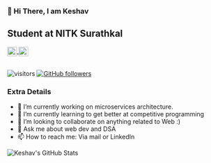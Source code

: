 ### 👋 Hi There, I am Keshav
## Student at NITK Surathkal

<a href="https://www.linkedin.com/in/keshavsingh200100/">
  <img align="center" alt="Keshav's LinkedIn" width="22px" src="https://cdn.jsdelivr.net/npm/simple-icons@v3/icons/linkedin.svg" />
</a>
<a href="keshavsingh200100@gmail.com">
  <img align="center" alt="Keshav's Email" width="22px" src="https://cdn.jsdelivr.net/npm/simple-icons@v3/icons/gmail.svg" />
</a>
</br>
</br>

![visitors](https://visitor-badge.laobi.icu/badge?page_id=singhkeshav510.singhkeshav510)
[![GitHub followers](https://img.shields.io/github/followers/singhkeshav510.svg?style=social&label=Follow)](https://github.com/singhkeshav510?tab=followers)

### Extra Details
- 🔭 I’m currently working on microservices architecture.
- 🌱 I’m currently learning to get better at competitive programming
- 👯 I’m looking to collaborate on anything related to Web :)
- 💬 Ask me about web dev and DSA
- 📫 How to reach me: Via mail or LinkedIn
<!--- - ⚡ Fun fact: Big time Marvel Fan (If it was unclear from my DP) --->

![Keshav's GitHub Stats](https://github-readme-stats.vercel.app/api?username=singhkeshav510&count_private=true&show_icons=true&theme=algolia )

